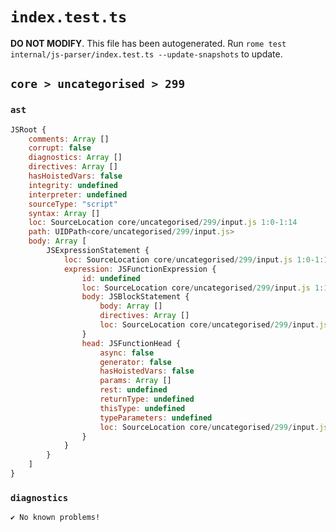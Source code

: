 # `index.test.ts`

**DO NOT MODIFY**. This file has been autogenerated. Run `rome test internal/js-parser/index.test.ts --update-snapshots` to update.

## `core > uncategorised > 299`

### `ast`

```javascript
JSRoot {
	comments: Array []
	corrupt: false
	diagnostics: Array []
	directives: Array []
	hasHoistedVars: false
	integrity: undefined
	interpreter: undefined
	sourceType: "script"
	syntax: Array []
	loc: SourceLocation core/uncategorised/299/input.js 1:0-1:14
	path: UIDPath<core/uncategorised/299/input.js>
	body: Array [
		JSExpressionStatement {
			loc: SourceLocation core/uncategorised/299/input.js 1:0-1:14
			expression: JSFunctionExpression {
				id: undefined
				loc: SourceLocation core/uncategorised/299/input.js 1:1-1:13
				body: JSBlockStatement {
					body: Array []
					directives: Array []
					loc: SourceLocation core/uncategorised/299/input.js 1:11-1:13
				}
				head: JSFunctionHead {
					async: false
					generator: false
					hasHoistedVars: false
					params: Array []
					rest: undefined
					returnType: undefined
					thisType: undefined
					typeParameters: undefined
					loc: SourceLocation core/uncategorised/299/input.js 1:9-1:11
				}
			}
		}
	]
}
```

### `diagnostics`

```
✔ No known problems!

```
